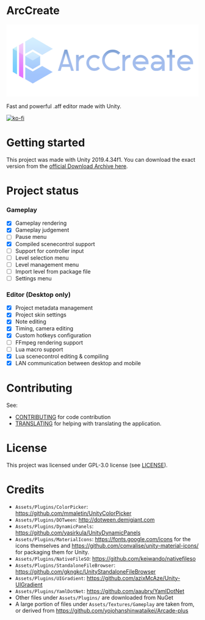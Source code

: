 # ArcCreate

![Logo](Assets/Textures/LogoFull.png?raw=true "Title")

Fast and powerful .aff editor made with Unity.

[![ko-fi](https://ko-fi.com/img/githubbutton_sm.svg)](https://ko-fi.com/Q5Q1JE1B1)

# Getting started

This project was made with Unity 2019.4.34f1. You can download the exact version from the [official Download Archive here](https://unity.com/releases/editor/archive).
# Project status

### Gameplay
- [x] Gameplay rendering
- [x] Gameplay judgement
- [ ] Pause menu
- [x] Compiled scenecontrol support
- [ ] Support for controller input
- [ ] Level selection menu
- [ ] Level management menu
- [ ] Import level from package file
- [ ] Settings menu

### Editor (Desktop only)
- [x] Project metadata management
- [x] Project skin settings
- [x] Note editing
- [x] Timing, camera editing
- [x] Custom hotkeys configuration
- [ ] FFmpeg rendering support
- [ ] Lua macro support
- [x] Lua scenecontrol editing & compiling
- [x] LAN communication between desktop and mobile

# Contributing

See:
- [CONTRIBUTING](CONTRIBUTING.md) for code contribution
- [TRANSLATING](TRANSLATING.md) for helping with translating the application.

# License

This project was licensed under GPL-3.0 license (see [LICENSE](LICENSE.md)).

# Credits

- `Assets/Plugins/ColorPicker`: https://github.com/mmaletin/UnityColorPicker
- `Assets/Plugins/DOTween`: http://dotween.demigiant.com
- `Assets/Plugins/DynamicPanels`: https://github.com/yasirkula/UnityDynamicPanels
- `Assets/Plugins/MaterialIcons`: https://fonts.google.com/icons for the icons themselves and https://github.com/convalise/unity-material-icons/ for packaging them for Unity.
- `Assets/Plugins/NativeFileSO`: https://github.com/keiwando/nativefileso
- `Assets/Plugins/StandaloneFileBrowser`: https://github.com/gkngkc/UnityStandaloneFileBrowser
- `Assets/Plugins/UIGradient`: https://github.com/azixMcAze/Unity-UIGradient
- `Assets/Plugins/YamlDotNet`: https://github.com/aaubry/YamlDotNet
- Other files under `Assets/Plugins/` are downloaded from NuGet
- A large portion of files under `Assets/Textures/Gameplay` are taken from, or derived from https://github.com/yojohanshinwataikei/Arcade-plus